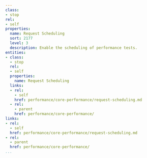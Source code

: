 ```yaml
---
class:
- stop
rel:
- self
properties:
  name: Request Scheduling
  sort: 2177
  level: 3
  description: Enable the scheduling of performance tests.
entities:
- class:
  - stop
  rel:
  - self
  properties:
    name: Request Scheduling
  links:
  - rel:
    - self
    href: performance/core-performance/request-scheduling.md
  - rel:
    - parent
    href: performance/core-performance/
links:
- rel:
  - self
  href: performance/core-performance/request-scheduling.md
- rel:
  - parent
  href: performance/core-performance/
...
```

